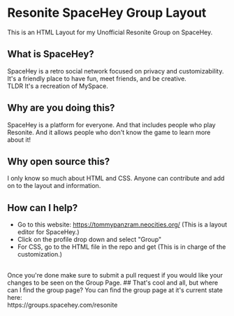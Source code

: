 # Resonite SpaceHey Group Layout
This is an HTML Layout for my Unofficial Resonite Group on SpaceHey.
## What is SpaceHey?
SpaceHey is a retro social network focused on privacy and customizability. It's a friendly place to have fun, meet friends, and be creative.
<br>
TLDR It's a recreation of MySpace.
## Why are you doing this?
SpaceHey is a platform for everyone. And that includes people who play Resonite. And it allows people who don't know the game to learn more about it!
## Why open source this?
I only know so much about HTML and CSS. Anyone can contribute and add on to the layout and information.
## How can I help?
- Go to this website: https://tommypanzram.neocities.org/ (This is a layout editor for SpaceHey.)
- Click on the profile drop down and select "Group"
- For CSS, go to the HTML file in the repo and get <style> through </style> (This is in charge of the customization.)
<br>
Once you're done make sure to submit a pull request if you would like your changes to be seen on the Group Page.
## That's cool and all, but where can I find the group page?
You can find the group page at it's current state here:
<br>
https://groups.spacehey.com/resonite
